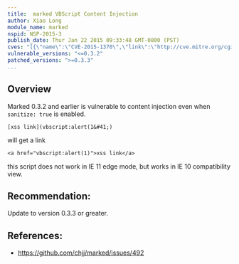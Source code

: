 ```yaml
---
title:  marked VBScript Content Injection
author: Xiao Long
module_name: marked
nspid: NSP-2015-3
publish_date: Thur Jan 22 2015 09:33:48 GMT-0800 (PST) 
cves: "[{\"name\":\"CVE-2015-1370\",\"link\":\"http://cve.mitre.org/cgi-bin/cvename.cgi?name=CVE-2015-1370\"}]"
vulnerable_versions: "<=0.3.2"
patched_versions: ">=0.3.3"
...
```


## Overview

Marked 0.3.2 and earlier is vulnerable to content injection even when `sanitize: true` is enabled.

`[xss link](vbscript:alert(1&#41;)`

will get a link

`<a href="vbscript:alert(1)">xss link</a>`

this script does not work in IE 11 edge mode, but works in IE 10 compatibility view.

## Recommendation:

Update to version 0.3.3 or greater.

## References:
- https://github.com/chjj/marked/issues/492


